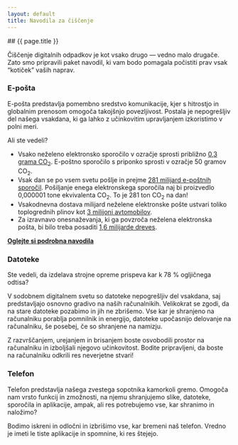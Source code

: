 ```yaml
---
layout: default
title: Navodila za čiščenje
---
```


<div class="block" markdown="1">
## {{ page.title }}

Čiščenje digitalnih odpadkov je kot vsako drugo — vedno malo drugače. Zato smo pripravili paket navodil, ki vam bodo pomagala počistiti prav vsak “kotiček” vaših naprav.


### E-pošta

E-pošta predstavlja pomembno sredstvo komunikacije, kjer s hitrostjo in globalnim prenosom omogoča takojšnjo povezljivost. Postala je nepogrešljiv del našega vsakdana, ki ga lahko z učinkovitim upravljanjem izkoristimo v polni meri. 

Ali ste vedeli? 

- Vsako neželeno elektronsko sporočilo v ozračje sprosti približno [0,3 grama CO<sub>2</sub>](https://en.reset.org/blog/save-planet-clean-your-inbox-12242015). E-poštno sporočilo s priponko sprosti v ozračje 50 gramov CO<sub>2</sub>.
- Vsak dan se po vsem svetu pošlje in prejme [281 milijard e-poštnih sporočil](https://www.statista.com/chart/20189/the-carbon-footprint-of-thank-you-emails/). Pošiljanje enega elektronskega sporočila naj bi proizvedlo 0,000001 tone ekvivalenta CO<sub>2</sub>. To je 281 ton CO<sub>2</sub> na dan!
- Vsakodnevna dostava milijard neželene elektronske pošte ustvari toliko toplogrednih plinov kot [3 milijoni avtomobilov](https://ourworld.unu.edu/en/a-growing-digital-waste-cloud).
- Za izravnavo onesnaževanja, ki ga povzroča neželena elektronska pošta, bi bilo treba posaditi [1,6 milijarde dreves](https://gerrymcgovern.com/books/world-wide-waste/).

**[Oglejte si podrobna navodila](https://ebm.si/m/Navodila_email.pdf)**


### Datoteke

Ste vedeli, da izdelava strojne opreme prispeva kar k 78 % ogljičnega odtisa?

V sodobnem digitalnem svetu so datoteke nepogrešljiv del vsakdana, saj predstavljajo osnovno gradivo na naših računalnikih.  Velikokrat se zgodi, da na stare datoteke pozabimo in jih ne zbrišemo. Vse kar je shranjeno na računalniku porablja pomnilnik in energijo, datoteke upočasnijo delovanje na računalniku, še posebej, če so shranjene na namizju. 

Z razvrščanjem, urejanjem in brisanjem boste osvobodili prostor na računalniku in izboljšali njegovo učinkovitost. Bodite pripravljeni, da boste na računalniku odkrili res neverjetne stvari!


### Telefon

Telefon predstavlja našega zvestega sopotnika kamorkoli gremo. Omogoča nam vrsto funkcij in zmožnosti, na njemu shranjujemo slike, datoteke, sporočila in aplikacije, ampak, ali res potrebujemo vse, kar shranimo in naložimo?

Bodimo iskreni in odločni in izbrišimo vse, kar bremeni naš telefon. Vredno je imeti le tiste aplikacije in spomnine, ki res štejejo. 


</div>
